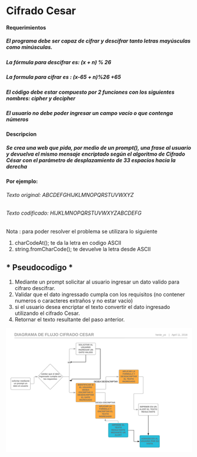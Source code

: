 # Cifrado Cesar
#### Requerimientos
##### El programa debe ser capaz de cifrar y descifrar tanto letras mayúsculas como minúsculas.
##### La fórmula para descifrar es: (x + n) % 26
##### La formula para cifrar es : (x-65 + n)%26 +65
##### El código debe estar compuesto por 2 funciones con los siguientes nombres: cipher y decipher
##### El usuario no debe poder ingresar un campo vacío o que contenga números
#### Descripcion

##### Se crea una web que pida, por medio de un prompt(), una frase al usuario y devuelva el mismo mensaje encriptado según el algoritmo de Cifrado César con el parámetro de desplazamiento de 33 espacios hacia la derecha
#### Por ejemplo:
###### Texto original: ABCDEFGHIJKLMNOPQRSTUVWXYZ
###### Texto codificado: HIJKLMNOPQRSTUVWXYZABCDEFG

Nota : para poder resolver el problema se utilizara lo siguiente
1. charCodeAt(); te da la letra en codigo ASCII
2. string.fromCharCode(); te devuelve la letra desde ASCII


## * Pseudocodigo *
1. Mediante un prompt solicitar al usuario ingresar un dato valido para cifraro descifrar.
2. Validar que el dato ingressado cumpla con los requisitos (no contener numeros o caracteres extraños y no estar vacio)
3. si el usuario desea encriptar el texto convertir el dato ingresado utilizando el cifrado Cesar.
4. Retornar el texto resultante del paso anterior.


![diagrama](assets/imagen.png)
